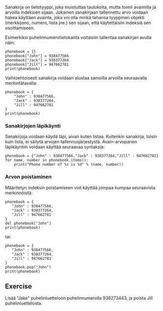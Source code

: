 Sanakirja on tietotyyppi, joka muistuttaa taulukoita, mutta toimii avaimilla ja arvoilla indeksien sijaan. Jokainen sanakirjaan tallennettu arvo voidaan hakea käyttäen avainta, joka voi olla minkä tahansa tyyppinen objekti (merkkijono, numero, lista jne.) sen sijaan, että käytettäisiin indeksiä sen osoittamiseen.

Esimerkiksi puhelinnumerotietokanta voitaisiin tallentaa sanakirjan avulla näin:

    phonebook = {}
    phonebook["John"] = 938477566
    phonebook["Jack"] = 938377264
    phonebook["Jill"] = 947662781
    print(phonebook)

Vaihtoehtoisesti sanakirja voidaan alustaa samoilla arvoilla seuraavalla merkintätavalla:

    phonebook = {
        "John" : 938477566,
        "Jack" : 938377264,
        "Jill" : 947662781
    }
    print(phonebook)

### Sanakirjojen läpikäynti

Sanakirjoja voidaan käydä läpi, aivan kuten listaa. Kuitenkin sanakirja, toisin kuin lista, ei säilytä arvojen tallennusjärjestystä. Avain-arvoparien läpikäyntiin voidaan käyttää seuraavaa syntaksia:

    phonebook = {"John" : 938477566,"Jack" : 938377264,"Jill" : 947662781}
    for name, number in phonebook.items():
        print("Phone number of %s is %d" % (name, number))

### Arvon poistaminen

Määritetyn indeksin poistamiseen voit käyttää jompaa kumpaa seuraavista merkinnöistä:

    phonebook = {
       "John" : 938477566,
       "Jack" : 938377264,
       "Jill" : 947662781
    }
    del phonebook["John"]
    print(phonebook)

tai:

    phonebook = {
       "John" : 938477566,
       "Jack" : 938377264,
       "Jill" : 947662781
    }
    phonebook.pop("John")
    print(phonebook)

Exercise
--------

Lisää "Jake" puhelinluetteloon puhelinnumerolla 938273443, ja poista Jill puhelinluettelosta.